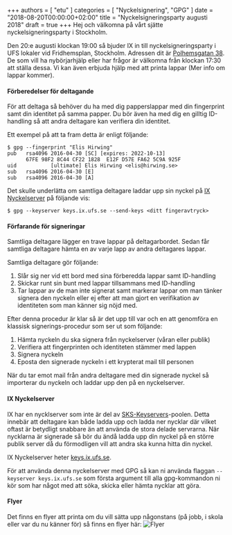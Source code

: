 +++
authors = [ "etu" ]
categories = [ "Nyckelsignering", "GPG" ]
date = "2018-08-20T00:00:00+02:00"
title = "Nyckelsigneringsparty augusti 2018"
draft = true
+++
Hej och välkomna på vårt sjätte nyckelsigneringsparty i Stockholm.

Den 20:e augusti klockan 19:00 så bjuder IX in till nyckelsigneringsparty i
UFS lokaler vid Fridhemsplan, Stockholm. Adressen dit är
[Polhemsgatan 38](/about/#besök-oss). De som vill ha nybörjarhjälp eller har
frågor är välkomna från klockan 17:30 att ställa dessa. Vi kan även erbjuda
hjälp med att printa lappar (Mer info om lappar kommer).

#### Förberedelser för deltagande
För att deltaga så behöver du ha med dig papperslappar med din fingerprint
samt din identitet på samma papper. Du bör även ha med dig en gilltig
ID-handling så att andra deltagare kan verifiera din identitet.

Ett exempel på att ta fram detta är enligt följande:
```
$ gpg --fingerprint "Elis Hirwing"
pub   rsa4096 2016-04-30 [SC] [expires: 2022-10-13]
      67FE 98F2 8C44 CF22 1828  E12F D57E FA62 5C9A 925F
uid           [ultimate] Elis Hirwing <elis@hirwing.se>
sub   rsa4096 2016-04-30 [E]
sub   rsa4096 2016-04-30 [A]
```

Det skulle underlätta om samtliga deltagare laddar upp sin nyckel på [IX
Nyckelserver](#ix-nyckelserver) på följande vis:
```
$ gpg --keyserver keys.ix.ufs.se --send-keys <ditt fingeravtryck>
```

#### Förfarande för signeringar
Samtliga deltagare lägger en trave lappar på deltagarbordet. Sedan får
samtliga deltagare hämta en av varje lapp av andra deltagares lappar.

Samtliga deltagare gör följande:

1. Slår sig ner vid ett bord med sina förberedda lappar samt ID-handling
2. Skickar runt sin bunt med lappar tillsammans med ID-handling
3. Tar lappar av de man inte signerat samt markerar lappar om man tänker
   signera den nyckeln eller ej efter att man gjort en verifikation av
   identiteten som man känner sig nöjd med.

Efter denna procedur är klar så är det upp till var och en att genomföra en
klassisk signerings-procedur som ser ut som följande:

1. Hämta nyckeln du ska signera från nyckelserver (våran eller publik)
2. Verifiera att fingerprinten och identiteten stämmer med lappen
3. Signera nyckeln
4. Eposta den signerade nyckeln i ett krypterat mail till personen

När du tar emot mail från andra deltagare med din signerade nyckel så
importerar du nyckeln och laddar upp den på en nyckelserver.

#### IX Nyckelserver
IX har en nycklserver som inte är del av
[SKS-Keyservers](https://sks-keyservers.net/)-poolen. Detta innebär att
deltagare kan både ladda upp och ladda ner nycklar där vilket oftast är
betydligt snabbare än att använda de stora delade servrarna. När nycklarna är
signerade så bör du ändå ladda upp din nyckel på en större publik server då
du förmodligen vill att andra ska kunna hitta din nyckel.

IX Nyckelserver heter [keys.ix.ufs.se](https://keys.ix.ufs.se/).

För att använda denna nyckelserver med GPG så kan ni använda flaggan
`--keyserver keys.ix.ufs.se` som första argument till alla gpg-kommandon ni
kör som har något med att söka, skicka eller hämta nycklar att göra.

#### Flyer
Det finns en flyer att printa om du vill sätta upp någonstans (på jobb,
i skola eller var du nu känner för) så finns en flyer här:
![Flyer](/img/keysigningparty-2018-08-20-flyer.png)
